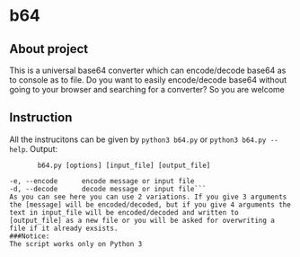 # b64

## About project
This is a universal base64 converter which can encode/decode base64 as to console as to file. Do you want to easily encode/decode base64 without going to your browser and searching for a converter? So you are welcome  

## Instruction
All the instrucitons can be given by ```python3 b64.py``` or ```python3 b64.py --help```.
Output:
```Usage: b64.py [options] [message]
       b64.py [options] [input_file] [output_file]

-e, --encode      encode message or input file
-d, --decode      decode message or input file```
As you can see here you can use 2 variations. If you give 3 arguments the [message] will be encoded/decoded, but if you give 4 arguments the text in input_file will be encoded/decoded and written to [output_file] as a new file or you will be asked for overwriting a file if it already exsists.
###Notice:
The script works only on Python 3


